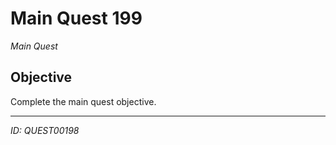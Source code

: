# Main Quest 199

*Main Quest*

## Objective
Complete the main quest objective.

---
*ID: QUEST00198*